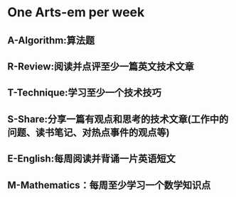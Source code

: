 One Arts-em per week
====================
A-Algorithm:算法题
----
R-Review:阅读并点评至少一篇英文技术文章
----
T-Technique:学习至少一个技术技巧
----
S-Share:分享一篇有观点和思考的技术文章(工作中的问题、读书笔记、对热点事件的观点等)
----
E-English:每周阅读并背诵一片英语短文
----
M-Mathematics：每周至少学习一个数学知识点
----

